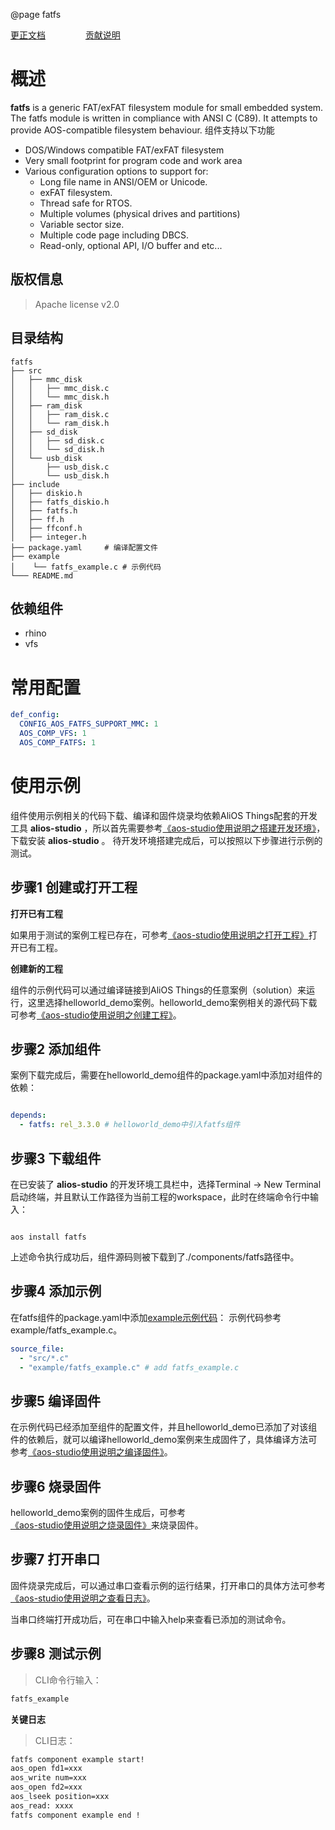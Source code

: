 @page fatfs

[更正文档](https://gitee.com/alios-things/fatfs/edit/rel_3.3.0/README.md) &emsp;&emsp;&emsp;&emsp; [贡献说明](https://g.alicdn.com/alios-things-3.3/doc/contribute_doc.html)

# 概述
**fatfs** is a generic FAT/exFAT filesystem module for small embedded system. The fatfs module is written in compliance with ANSI C (C89). It attempts to provide AOS-compatible filesystem behaviour.
组件支持以下功能
- DOS/Windows compatible FAT/exFAT filesystem
- Very small footprint for program code and work area
- Various configuration options to support for:
    - Long file name in ANSI/OEM or Unicode.
    - exFAT filesystem.
    - Thread safe for RTOS.
    - Multiple volumes (physical drives and partitions)
    - Variable sector size.
    - Multiple code page including DBCS.
    - Read-only, optional API, I/O buffer and etc...

## 版权信息
> Apache license v2.0

## 目录结构
```tree
fatfs
├── src
│   ├── mmc_disk
│   │   ├── mmc_disk.c
│   │   └── mmc_disk.h
│   ├── ram_disk
│   │   ├── ram_disk.c
│   │   └── ram_disk.h
│   ├── sd_disk
│   │   ├── sd_disk.c
│   │   └── sd_disk.h
│   └── usb_disk
│       ├── usb_disk.c
│       └── usb_disk.h
├── include
│   ├── diskio.h
│   ├── fatfs_diskio.h
│   ├── fatfs.h
│   ├── ff.h
│   ├── ffconf.h
│   ├── integer.h
├── package.yaml     # 编译配置文件
├── example
│    └── fatfs_example.c # 示例代码
└─── README.md
```

## 依赖组件
* rhino
* vfs

# 常用配置

```yaml
def_config:
  CONFIG_AOS_FATFS_SUPPORT_MMC: 1
  AOS_COMP_VFS: 1
  AOS_COMP_FATFS: 1
```

# 使用示例

组件使用示例相关的代码下载、编译和固件烧录均依赖AliOS Things配套的开发工具 **alios-studio** ，所以首先需要参考[《aos-studio使用说明之搭建开发环境》](https://g.alicdn.com/alios-things-3.3/doc/setup_env.html)，下载安装 **alios-studio** 。
待开发环境搭建完成后，可以按照以下步骤进行示例的测试。

## 步骤1 创建或打开工程

**打开已有工程**

如果用于测试的案例工程已存在，可参考[《aos-studio使用说明之打开工程》](https://g.alicdn.com/alios-things-3.3/doc/open_project.html)打开已有工程。

**创建新的工程**

组件的示例代码可以通过编译链接到AliOS Things的任意案例（solution）来运行，这里选择helloworld_demo案例。helloworld_demo案例相关的源代码下载可参考[《aos-studio使用说明之创建工程》](https://g.alicdn.com/alios-things-3.3/doc/create_project.html)。

## 步骤2 添加组件

案例下载完成后，需要在helloworld_demo组件的package.yaml中添加对组件的依赖：

```yaml

depends:
  - fatfs: rel_3.3.0 # helloworld_demo中引入fatfs组件

```

## 步骤3 下载组件

在已安装了 **alios-studio** 的开发环境工具栏中，选择Terminal -> New Terminal启动终端，并且默认工作路径为当前工程的workspace，此时在终端命令行中输入：

```shell

aos install fatfs

```

上述命令执行成功后，组件源码则被下载到了./components/fatfs路径中。

## 步骤4 添加示例

在fatfs组件的package.yaml中添加[example示例代码](https://gitee.com/alios-things/a2sa/tree/rel_3.3.0/example)：
示例代码参考example/fatfs_example.c。

```yaml
source_file:
  - "src/*.c"
  - "example/fatfs_example.c" # add fatfs_example.c
```

## 步骤5 编译固件

在示例代码已经添加至组件的配置文件，并且helloworld_demo已添加了对该组件的依赖后，就可以编译helloworld_demo案例来生成固件了，具体编译方法可参考[《aos-studio使用说明之编译固件》](https://g.alicdn.com/alios-things-3.3/doc/build_project.html)。

## 步骤6 烧录固件

helloworld_demo案例的固件生成后，可参考[《aos-studio使用说明之烧录固件》](https://g.alicdn.com/alios-things-3.3/doc/burn_image.html)来烧录固件。

## 步骤7 打开串口

固件烧录完成后，可以通过串口查看示例的运行结果，打开串口的具体方法可参考[《aos-studio使用说明之查看日志》](https://g.alicdn.com/alios-things-3.3/doc/view_log.html)。

当串口终端打开成功后，可在串口中输入help来查看已添加的测试命令。

## 步骤8 测试示例

> CLI命令行输入：
```sh
fatfs_example
```

**关键日志**
> CLI日志：
```sh
fatfs component example start!
aos_open fd1=xxx
aos_write num=xxx
aos_open fd2=xxx
aos_lseek position=xxx
aos_read: xxxx
fatfs component example end !
```

